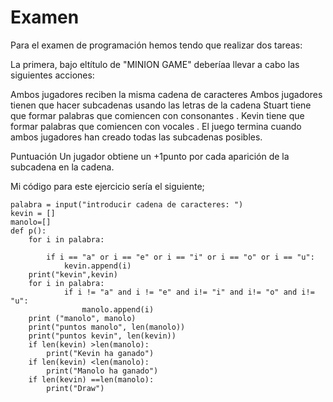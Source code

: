 # Examen
Para el examen de programación hemos tendo que realizar dos tareas:

La primera, bajo eltítulo de "MINION GAME" deberíaa llevar a cabo las siguientes acciones:

Ambos jugadores reciben la misma cadena de caracteres
Ambos jugadores tienen que hacer subcadenas usando las letras de la cadena
Stuart tiene que formar palabras que comiencen con consonantes .
Kevin tiene que formar palabras que comiencen con vocales .
El juego termina cuando ambos jugadores han creado todas las subcadenas posibles.

Puntuación
Un jugador obtiene un +1punto por cada aparición de la subcadena en la cadena.

Mi código para este ejercicio sería el siguiente;

```(print("Minion Game")
palabra = input("introducir cadena de caracteres: ")
kevin = []
manolo=[]
def p():
    for i in palabra:
        
        if i == "a" or i == "e" or i == "i" or i == "o" or i == "u":
            kevin.append(i)
    print("kevin",kevin)
    for i in palabra:
            if i != "a" and i != "e" and i!= "i" and i!= "o" and i!= "u":
                manolo.append(i)
    print ("manolo", manolo)
    print("puntos manolo", len(manolo))
    print("puntos kevin", len(kevin))
    if len(kevin) >len(manolo):
        print("Kevin ha ganado")
    if len(kevin) <len(manolo):
        print("Manolo ha ganado")
    if len(kevin) ==len(manolo):
        print("Draw")
        
  ```
